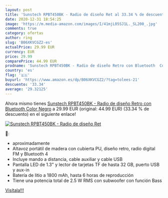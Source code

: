 ```yaml
---
layout: post
title: 'Sunstech RPBT450BK - Radio de diseño Ret al 33.34 % de descuento'
date: 2020-12-31 18:54:25
image: 'https://m.media-amazon.com/images/I/41mjL05SJ1L._SL200_.jpg'
comments: true
category: ofertas
author: ring
slug: 'B06XKVCGZ2-es'
actualPrice: 29.99 EUR
currency: EUR
price: 29.99
comparePrice: 44.99 EUR
prodname: 'Sunstech RPBT450BK - Radio de diseño Retro con Bluetooth  Color Negro'
country: 'es'
flag: '🇪🇸'
buyurl: 'https://www.amazon.es/dp/B06XKVCGZ2/?tag=tolees-21'
descuento: '33.34'
average: '29.32125'
---
```


Ahora mismo tienes [Sunstech RPBT450BK - Radio de diseño Retro con Bluetooth  Color Negro](https://www.amazon.es/dp/B06XKVCGZ2/?tag=tolees-21) a 29.99 EUR (original: 44.99 EUR) (33.34 %  de descuento) en el siguiente enlace!

[![Sunstech RPBT450BK - Radio de diseño Ret](https://m.media-amazon.com/images/I/41mjL05SJ1L._SL200_.jpg)](https://www.amazon.es/dp/B06XKVCGZ2/?tag=tolees-21)

🔎:

- aproximadamente
- Altavoz portátil de madera con cubierta PU, diseño retro, radio digital FM y Bluetooth 4
- Incluye mando a distancia, cable auxiliar y cable USB
- Pantalla LED de 1.3" y lector de tarjetas TF de hasta 32 GB, puerto USB y aux-in
- Batería de litio a 1800 mAh, hasta 6 horas de reproducción
- Tiene una potencia total de 2.5 W RMS con subwoofer con función Bass

[Visítala!!!](https://www.amazon.es/dp/B06XKVCGZ2/?tag=tolees-21)
